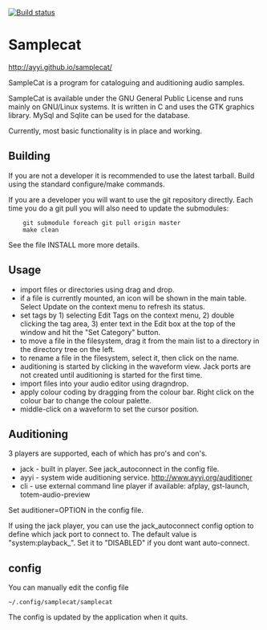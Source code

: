 [![Build status](https://gitlab.com/ayyi.org/samplecat/badges/master/pipeline.svg)](https://gitlab.com/ayyi.org/samplecat)

Samplecat
=========

http://ayyi.github.io/samplecat/

SampleCat is a program for cataloguing and auditioning audio samples.

SampleCat is available under the GNU General Public License and runs mainly on
GNU/Linux systems. It is written in C and uses the GTK graphics library. 
MySql and Sqlite can be used for the database.

Currently, most basic functionality is in place and working.


Building
--------

If you are not a developer it is recommended to use the latest tarball.
Build using the standard configure/make commands.

If you are a developer you will want to use the git repository directly.
Each time you do a git pull you will also need to update the submodules:
```
	git submodule foreach git pull origin master
	make clean
```

See the file INSTALL more more details.


Usage
-----

* import files or directories using drag and drop.
* if a file is currently mounted, an icon will be shown in the main table. Select Update on the context menu to refresh its status.
* set tags by 1) selecting Edit Tags on the context menu, 2) double clicking the tag area, 3) enter text in the Edit box at the top
  of the window and hit the "Set Category" button.
* to move a file in the filesystem, drag it from the main list to a directory in the directory tree on the left.
* to rename a file in the filesystem, select it, then click on the name.
* auditioning is started by clicking in the waveform view. Jack ports are not created until auditioning is started for the first time.
* import files into your audio editor using dragndrop.
* apply colour coding by dragging from the colour bar. Right click on the colour bar to change the colour palette.
* middle-click on a waveform to set the cursor position.


Auditioning
-----------

3 players are supported, each of which has pro's and con's.

* jack - built in player. See jack_autoconnect in the config file.
* ayyi - system wide auditioning service. http://www.ayyi.org/auditioner
* cli  - use external command line player if available: afplay, gst-launch, totem-audio-preview

Set auditioner=OPTION in the config file.

If using the jack player, you can use the jack_autoconnect config option to define which jack port to connect to.
The default value is "system:playback_". Set it to "DISABLED" if you dont want auto-connect.


config
------

You can manually edit the config file
```
~/.config/samplecat/samplecat
```
The config is updated by the application when it quits.
